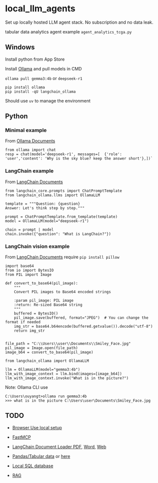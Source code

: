 # local_llm_agents

Set up locally hosted LLM agent stack. No subscription and no data leak.

tabular data analytics agent example `agent_analytics_tcga.py`

## Windows

Install python from App Store

Install [Ollama](https://ollama.com/) and pull models in CMD

`ollama pull gemma3:4b` or `deepseek-r1`

```
pip install ollama
pip install -qU langchain_ollama
```

Should use `uv` to manage the environment

## Python

### Minimal example
From [Ollama Documents](https://github.com/ollama/ollama-python)
```
from ollama import chat
resp = chat(model='deepseek-r1', messages=[  {'role': 'user','content': 'Why is the sky blue? keep the answer short'},])`
```

### LangChain example
From [LangChain Documents](https://python.langchain.com/docs/integrations/llms/ollama/)
```
from langchain_core.prompts import ChatPromptTemplate
from langchain_ollama.llms import OllamaLLM

template = """Question: {question}
Answer: Let's think step by step."""

prompt = ChatPromptTemplate.from_template(template)
model = OllamaLLM(model="deepseek-r1")

chain = prompt | model
chain.invoke({"question": "What is LangChain?"})
```

### LangChain vision example
From [LangChain Documents](https://python.langchain.com/docs/integrations/llms/ollama/)
require `pip install pillow`
```
import base64
from io import BytesIO
from PIL import Image

def convert_to_base64(pil_image):
    """
    Convert PIL images to Base64 encoded strings

    :param pil_image: PIL image
    :return: Re-sized Base64 string
    """
    buffered = BytesIO()
    pil_image.save(buffered, format="JPEG")  # You can change the format if needed
    img_str = base64.b64encode(buffered.getvalue()).decode("utf-8")
    return img_str


file_path = "C:\\Users\\user\\Documents\\Smiley_Face.jpg"
pil_image = Image.open(file_path)
image_b64 = convert_to_base64(pil_image)

from langchain_ollama import OllamaLLM

llm = OllamaLLM(model="gemma3:4b")
llm_with_image_context = llm.bind(images=[image_b64])
llm_with_image_context.invoke("What is in the picture?")
```
Note: Ollama CLI use

```
C:\Users\ouyangt>ollama run gemma3:4b
>>> what is in the picture C:\Users\user\Documents\Smiley_Face.jpg
```

## TODO

* [Browser Use local setup](https://docs.browser-use.com/development/local-setup)

* [FastMCP](https://gofastmcp.com/)

* [LangChain Document Loader PDF](https://python.langchain.com/docs/how_to/document_loader_pdf/), [Word](https://python.langchain.com/docs/integrations/document_loaders/microsoft_word/), [Web](https://python.langchain.com/docs/how_to/document_loader_web/)

* [Pandas/Tabular data](https://python.langchain.com/api_reference/experimental/agents/langchain_experimental.agents.agent_toolkits.pandas.base.create_pandas_dataframe_agent.html) or [here](https://python.langchain.com/docs/how_to/sql_csv/)

* [Local SQL database](https://danielroelfs.com/posts/querying-databases-using-langchain-and-ollama/)

* [RAG](https://www.elastic.co/search-labs/blog/local-rag-agent-elasticsearch-langgraph-llama3) 


